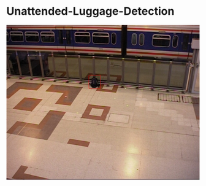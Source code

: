 # Unattended-Luggage-Detection
![Result image](https://github.com/Rock-Shell/Unattended-Luggage-Detection/blob/main/result.jpeg)
